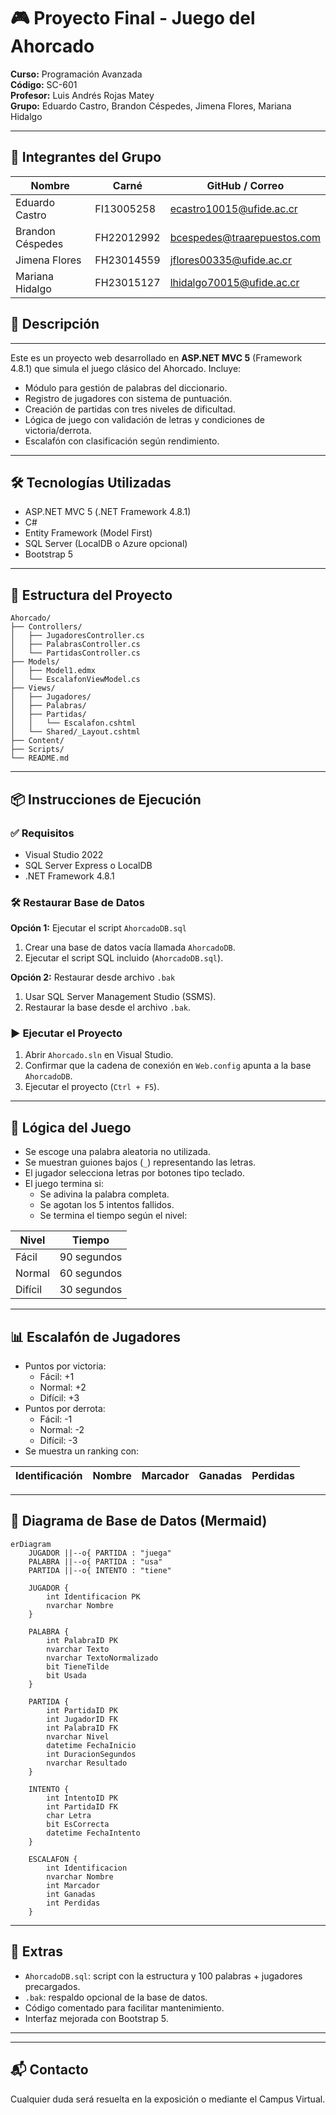 # 🎮 Proyecto Final - Juego del Ahorcado

**Curso:** Programación Avanzada  
**Código:** SC-601  
**Profesor:** Luis Andrés Rojas Matey  
**Grupo:** Eduardo Castro, Brandon Céspedes, Jimena Flores, Mariana Hidalgo

---
## 👥 Integrantes del Grupo

| Nombre            | Carné       | GitHub / Correo         |
|-------------------|-------------|-------------------------|
| Eduardo Castro    | FI13005258  | ecastro10015@ufide.ac.cr|
| Brandon Céspedes  | FH22012992  | bcespedes@traarepuestos.com     |
| Jimena Flores     | FH23014559  | jflores00335@ufide.ac.cr|
| Mariana Hidalgo   | FH23015127  | lhidalgo70015@ufide.ac.cr|

## 🧠 Descripción
---
Este es un proyecto web desarrollado en **ASP.NET MVC 5** (Framework 4.8.1) que simula el juego clásico del Ahorcado. Incluye:

- Módulo para gestión de palabras del diccionario.
- Registro de jugadores con sistema de puntuación.
- Creación de partidas con tres niveles de dificultad.
- Lógica de juego con validación de letras y condiciones de victoria/derrota.
- Escalafón con clasificación según rendimiento.

---

## 🛠 Tecnologías Utilizadas

- ASP.NET MVC 5 (.NET Framework 4.8.1)
- C#
- Entity Framework (Model First)
- SQL Server (LocalDB o Azure opcional)
- Bootstrap 5

---

## 📁 Estructura del Proyecto

```
Ahorcado/
├── Controllers/
│   ├── JugadoresController.cs
│   ├── PalabrasController.cs
│   └── PartidasController.cs
├── Models/
│   ├── Model1.edmx
│   └── EscalafonViewModel.cs
├── Views/
│   ├── Jugadores/
│   ├── Palabras/
│   ├── Partidas/
│   │   └── Escalafon.cshtml
│   └── Shared/_Layout.cshtml
├── Content/
├── Scripts/
└── README.md
```

---

## 📦 Instrucciones de Ejecución

### ✅ Requisitos

- Visual Studio 2022
- SQL Server Express o LocalDB
- .NET Framework 4.8.1

### 🛠 Restaurar Base de Datos

**Opción 1:** Ejecutar el script `AhorcadoDB.sql`

1. Crear una base de datos vacía llamada `AhorcadoDB`.
2. Ejecutar el script SQL incluido (`AhorcadoDB.sql`).

**Opción 2:** Restaurar desde archivo `.bak`

1. Usar SQL Server Management Studio (SSMS).
2. Restaurar la base desde el archivo `.bak`.

### ▶ Ejecutar el Proyecto

1. Abrir `Ahorcado.sln` en Visual Studio.
2. Confirmar que la cadena de conexión en `Web.config` apunta a la base `AhorcadoDB`.
3. Ejecutar el proyecto (`Ctrl + F5`).

---

## 🧠 Lógica del Juego

- Se escoge una palabra aleatoria no utilizada.
- Se muestran guiones bajos (`_`) representando las letras.
- El jugador selecciona letras por botones tipo teclado.
- El juego termina si:
  - Se adivina la palabra completa.
  - Se agotan los 5 intentos fallidos.
  - Se termina el tiempo según el nivel:

| Nivel   | Tiempo     |
|---------|------------|
| Fácil   | 90 segundos |
| Normal  | 60 segundos |
| Difícil | 30 segundos |

---

## 📊 Escalafón de Jugadores

- Puntos por victoria:
  - Fácil: +1
  - Normal: +2
  - Difícil: +3
- Puntos por derrota:
  - Fácil: -1
  - Normal: -2
  - Difícil: -3
- Se muestra un ranking con:

| Identificación | Nombre | Marcador | Ganadas | Perdidas |
|----------------|--------|----------|---------|----------|

---

## 🧬 Diagrama de Base de Datos (Mermaid)

```mermaid
erDiagram
    JUGADOR ||--o{ PARTIDA : "juega"
    PALABRA ||--o{ PARTIDA : "usa"
    PARTIDA ||--o{ INTENTO : "tiene"

    JUGADOR {
        int Identificacion PK
        nvarchar Nombre
    }

    PALABRA {
        int PalabraID PK
        nvarchar Texto
        nvarchar TextoNormalizado
        bit TieneTilde
        bit Usada
    }

    PARTIDA {
        int PartidaID PK
        int JugadorID FK
        int PalabraID FK
        nvarchar Nivel
        datetime FechaInicio
        int DuracionSegundos
        nvarchar Resultado
    }

    INTENTO {
        int IntentoID PK
        int PartidaID FK
        char Letra
        bit EsCorrecta
        datetime FechaIntento
    }

    ESCALAFON {
        int Identificacion
        nvarchar Nombre
        int Marcador
        int Ganadas
        int Perdidas
    }
```

---

## 🧾 Extras

- `AhorcadoDB.sql`: script con la estructura y 100 palabras + jugadores precargados.
- `.bak`: respaldo opcional de la base de datos.
- Código comentado para facilitar mantenimiento.
- Interfaz mejorada con Bootstrap 5.

---


---

## 📬 Contacto

Cualquier duda será resuelta en la exposición o mediante el Campus Virtual.
